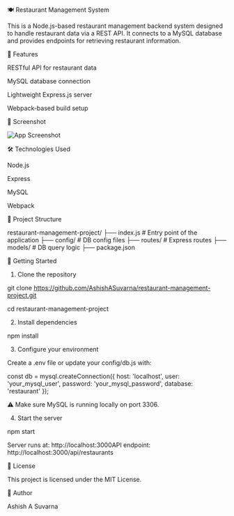 🍽️ Restaurant Management System

This is a Node.js-based restaurant management backend system designed to handle restaurant data via a REST API. It connects to a MySQL database and provides endpoints for retrieving restaurant information.

🚀 Features

RESTful API for restaurant data

MySQL database connection

Lightweight Express.js server

Webpack-based build setup

📸 Screenshot


![App Screenshot](https://github.com/user-attachments/assets/80a088ee-51ba-4939-97d3-969d871e790e)

🛠️ Technologies Used

Node.js

Express

MySQL

Webpack

📂 Project Structure

restaurant-management-project/
├── index.js             # Entry point of the application
├── config/              # DB config files
├── routes/              # Express routes
├── models/              # DB query logic
├── package.json

🧪 Getting Started

1. Clone the repository

git clone https://github.com/AshishASuvarna/restaurant-management-project.git

cd restaurant-management-project

2. Install dependencies

npm install

3. Configure your environment

Create a .env file or update your config/db.js with:

const db = mysql.createConnection({
  host: 'localhost',
  user: 'your_mysql_user',
  password: 'your_mysql_password',
  database: 'restaurant'
});

⚠️ Make sure MySQL is running locally on port 3306.

4. Start the server

npm start

Server runs at: http://localhost:3000API endpoint: http://localhost:3000/api/restaurants

📄 License

This project is licensed under the MIT License.

👤 Author

Ashish A Suvarna
